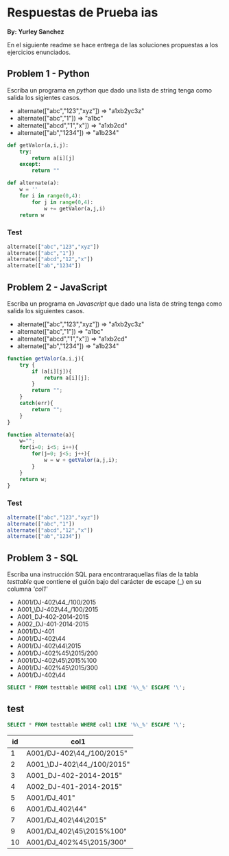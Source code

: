 # Respuestas de Prueba ias
**By: Yurley Sanchez**

En el siguiente readme se hace entrega de las soluciones propuestas a los ejercicios enunciados. 


## Problem 1 - Python
Escriba un programa en *python* que dado una lista de string tenga como salida los sigientes casos.

- alternate(["abc","123","xyz"]) => "a1xb2yc3z"
- alternate(["abc","1"]) => "a1bc"
- alternate(["abcd","1","x"]) => "a1xb2cd"
- alternate(["ab","1234"]) => "a1b234"

```python
def getValor(a,i,j):
    try:
        return a[i][j]
    except:
        return ""

def alternate(a):
    w = ''
    for i in range(0,4):
        for j in range(0,4):
            w += getValor(a,j,i)
    return w
```
### Test


```python
alternate(["abc","123","xyz"])
alternate(["abc","1"])
alternate(["abcd","12","x"])
alternate(["ab","1234"])
```


## Problem 2 - JavaScript
Escriba un programa en *Javascript* que dado una lista de string tenga como salida los siguientes casos.

- alternate(["abc","123","xyz"]) => "a1xb2yc3z"
- alternate(["abc","1"]) => "a1bc"
- alternate(["abcd","1","x"]) => "a1xb2cd"
- alternate(["ab","1234"]) => "a1b234"

```javascript
function getValor(a,i,j){
    try {
        if (a[i][j]){
            return a[i][j];
        }
        return "";
    }
    catch(err){
        return "";
    }
}

function alternate(a){
    w="";
    for(i=0; i<5; i++){
        for(j=0; j<5; j++){
            w = w + getValor(a,j,i);
        }
    }
    return w;
}
```
### Test


```javascript
alternate(["abc","123","xyz"])
alternate(["abc","1"])
alternate(["abcd","12","x"])
alternate(["ab","1234"])
```

## Problem 3 - SQL
Escriba una instrucción SQL para encontraraquellas filas de la tabla *testtable* que contiene el guión bajo del carácter de escape (_) en su columna *'col1'*

- A001/DJ-402\44_/100/2015
- A001_\DJ-402\44_/100/2015
- A001_DJ-402-2014-2015
- A002_DJ-401-2014-2015
- A001/DJ-401
- A001/DJ-402\44
- A001/DJ-402\44\2015
- A001/DJ-402%45\2015/200
- A001/DJ-402\45\2015%100
- A001/DJ-402%45\2015/300
- A001/DJ-402\44

```sql
SELECT * FROM testtable WHERE col1 LIKE '%\_%' ESCAPE '\';
```

## test
```sql
SELECT * FROM testtable WHERE col1 LIKE '%\_%' ESCAPE '\';
```

| id     | col1    | 
| --------|---------|
| 1 | A001/DJ-402\44_/100/2015" |
| 2 | A001_\DJ-402\44_/100/2015" |
| 3 | A001_DJ-402-2014-2015" |
| 4 | A002_DJ-401-2014-2015" |
| 5 | A001/DJ_401" |
| 6 | A001/DJ_402\44" |
| 7 | A001/DJ_402\44\2015" |
| 9 | A001/DJ_402\45\2015%100" |
| 10 | A001/DJ_402%45\2015/300" |
